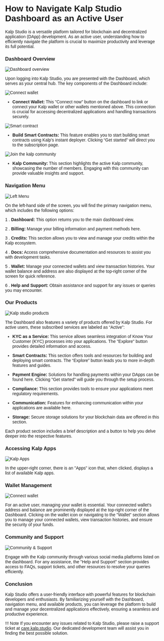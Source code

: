 <style>  body { font-family: "Source Sans 3", sans-serif!important; }</style>

<link  href="https://fonts.googleapis.com/css2?family=Source+Sans+3:ital,wght@0,200..900;1,200..900&display=swap"  rel="stylesheet">  <link  rel="stylesheet"  href="https://fonts.googleapis.com/icon?family=Material+Icons">

# **How to Navigate Kalp Studio Dashboard as an Active User**

Kalp Studio is a versatile platform tailored for blockchain and decentralized application (DApp) development. As an active user, understanding how to efficiently navigate the platform is crucial to maximize productivity and leverage its full potential.

### **Dashboard Overview**

![Dashboard overview](https://docs.kalp.studio/~gitbook/image?url=https%3A%2F%2F1148605496-files.gitbook.io%2F%7E%2Ffiles%2Fv0%2Fb%2Fgitbook-x-prod.appspot.com%2Fo%2Fspaces%252F4gkv2XhY4CmWY6Vp0djW%252Fuploads%252FuhRPEBsI6jTRobnZdHM1%252Fimage.png%3Falt%3Dmedia%26token%3D62dbffeb-58fa-408c-8a9e-ef62ea3843b7&width=768&dpr=4&quality=100&sign=5997c1bc&sv=1)

Upon logging into Kalp Studio, you are presented with the Dashboard, which serves as your central hub. The key components of the Dashboard include:

![Connect wallet](https://docs.kalp.studio/~gitbook/image?url=https%3A%2F%2F1148605496-files.gitbook.io%2F%7E%2Ffiles%2Fv0%2Fb%2Fgitbook-x-prod.appspot.com%2Fo%2Fspaces%252F4gkv2XhY4CmWY6Vp0djW%252Fuploads%252FdPY0WBvfkzo5tUlzMKoS%252Fimage.png%3Falt%3Dmedia%26token%3D7cd5b4e6-7e48-440a-97f2-55e88ec7685c&width=768&dpr=4&quality=100&sign=d3ab28bb&sv=1)

-   **Connect Wallet:** This "Connect now" button on the dashboard to link or connect your Kalp wallet or other wallets mentioned above. This connection is crucial for accessing decentralized applications and handling transactions securely.

![Smart contract](https://docs.kalp.studio/~gitbook/image?url=https%3A%2F%2F1148605496-files.gitbook.io%2F%7E%2Ffiles%2Fv0%2Fb%2Fgitbook-x-prod.appspot.com%2Fo%2Fspaces%252F4gkv2XhY4CmWY6Vp0djW%252Fuploads%252FeqSe3EKKHhZiWv6WDnam%252Fimage.png%3Falt%3Dmedia%26token%3D966c3dee-d6e9-4cae-83e6-d2ec4fc36e56&width=768&dpr=4&quality=100&sign=ed1bcab3&sv=1)

-   **Build Smart Contracts:** This feature enables you to start building smart contracts using Kalp’s instant deployer. Clicking “Get started” will direct you to the subscription page.

![Join the kalp community](https://docs.kalp.studio/~gitbook/image?url=https%3A%2F%2F1148605496-files.gitbook.io%2F%7E%2Ffiles%2Fv0%2Fb%2Fgitbook-x-prod.appspot.com%2Fo%2Fspaces%252F4gkv2XhY4CmWY6Vp0djW%252Fuploads%252F5tQQLOps9I03y90IUNa9%252Fimage.png%3Falt%3Dmedia%26token%3Dd60ab28f-8d9c-49c2-a9c7-bcb8901f6be1&width=768&dpr=4&quality=100&sign=abe8af8&sv=1)

-   **Kalp Community:** This section highlights the active Kalp community, showcasing the number of members. Engaging with this community can provide valuable insights and support.

### **Navigation Menu**

![Left Menu](https://docs.kalp.studio/~gitbook/image?url=https%3A%2F%2F1148605496-files.gitbook.io%2F%7E%2Ffiles%2Fv0%2Fb%2Fgitbook-x-prod.appspot.com%2Fo%2Fspaces%252F4gkv2XhY4CmWY6Vp0djW%252Fuploads%252FcJFAnb1e4jMuzsdjwg6O%252Fimage.png%3Falt%3Dmedia%26token%3D9fdd5f65-2a31-4503-8f20-9c698a1e846a&width=768&dpr=4&quality=100&sign=f9bda2f9&sv=1)

On the left-hand side of the screen, you will find the primary navigation menu, which includes the following options:

1 .  **Dashboard:** This option returns you to the main dashboard view.
    
2 .  **Billing:** Manage your billing information and payment methods here.
    
3 .  **Credits:** This section allows you to view and manage your credits within the Kalp ecosystem.
    
4 .  **Docs:** Access comprehensive documentation and resources to assist you with development tasks.
    
5 .  **Wallet:** Manage your connected wallets and view transaction histories. Your wallet balance and address are also displayed at the top-right corner of the screen for quick reference.
    
6 .  **Help and Support:** Obtain assistance and support for any issues or queries you may encounter.

### **Our Products**

![Kalp studio products](https://docs.kalp.studio/~gitbook/image?url=https%3A%2F%2F1148605496-files.gitbook.io%2F%7E%2Ffiles%2Fv0%2Fb%2Fgitbook-x-prod.appspot.com%2Fo%2Fspaces%252F4gkv2XhY4CmWY6Vp0djW%252Fuploads%252FuNMglCZecBX5Y3jHjtxk%252Fimage.png%3Falt%3Dmedia%26token%3Da3ee0d6d-4853-4b07-ad03-1d54f87588f8&width=768&dpr=4&quality=100&sign=ebc07acd&sv=1)

The Dashboard also features a variety of products offered by Kalp Studio. For active users, these subscribed services are labeled as “Active”:

-   **KYC as a Service:** This service allows seamless integration of Know Your Customer (KYC) processes into your applications. The "Explore" button provides detailed information and access.
    
-   **Smart Contracts:** This section offers tools and resources for building and deploying smart contracts. The “Explore” button leads you to more in-depth features and guides.
    
-   **Payment Engine:** Solutions for handling payments within your DApps can be found here. Clicking "Get started" will guide you through the setup process.
    
-   **Compliance:** This section provides tools to ensure your applications meet regulatory requirements.
    
-   **Communication:** Features for enhancing communication within your applications are available here.
    
-   **Storage:** Secure storage solutions for your blockchain data are offered in this section.

Each product section includes a brief description and a button to help you delve deeper into the respective features.

### **Accessing Kalp Apps**

![Kalp Apps](https://docs.kalp.studio/~gitbook/image?url=https%3A%2F%2F1148605496-files.gitbook.io%2F%7E%2Ffiles%2Fv0%2Fb%2Fgitbook-x-prod.appspot.com%2Fo%2Fspaces%252F4gkv2XhY4CmWY6Vp0djW%252Fuploads%252FPM4UgQpfXrP052Tz5Pyt%252Fimage.png%3Falt%3Dmedia%26token%3D5eccee6d-fe6f-4bca-b012-469e9103fa8b&width=768&dpr=4&quality=100&sign=23dc26e7&sv=1)

In the upper-right corner, there is an "Apps" icon that, when clicked, displays a list of available Kalp apps.

### **Wallet Management**

![Connect wallet](https://docs.kalp.studio/~gitbook/image?url=https%3A%2F%2F1148605496-files.gitbook.io%2F%7E%2Ffiles%2Fv0%2Fb%2Fgitbook-x-prod.appspot.com%2Fo%2Fspaces%252F4gkv2XhY4CmWY6Vp0djW%252Fuploads%252FyaGQtiWD06RFgF3B6MGE%252Fimage.png%3Falt%3Dmedia%26token%3D712a324a-b4a7-4be9-8421-116fcd033669&width=768&dpr=4&quality=100&sign=cb2782db&sv=1)

For an active user, managing your wallet is essential. Your connected wallet's address and balance are prominently displayed at the top-right corner of the Dashboard. Clicking on the wallet icon or navigating to the "Wallet" section allows you to manage your connected wallets, view transaction histories, and ensure the security of your funds.

### **Community and Support**

![Community & Support](https://docs.kalp.studio/~gitbook/image?url=https%3A%2F%2F1148605496-files.gitbook.io%2F%7E%2Ffiles%2Fv0%2Fb%2Fgitbook-x-prod.appspot.com%2Fo%2Fspaces%252F4gkv2XhY4CmWY6Vp0djW%252Fuploads%252FGrbQSXWKmH8P4b9m8tcM%252Fimage.png%3Falt%3Dmedia%26token%3Da609f387-4941-49ab-87d1-d5dad894c2c5&width=768&dpr=4&quality=100&sign=99081944&sv=1)

Engage with the Kalp community through various social media platforms listed on the dashboard. For any assistance, the "Help and Support" section provides access to FAQs, support tickets, and other resources to resolve your queries efficiently.

### **Conclusion** 

Kalp Studio offers a user-friendly interface with powerful features for blockchain developers and enthusiasts. By familiarizing yourself with the Dashboard, navigation menu, and available products, you can leverage the platform to build and manage your decentralized applications effectively, ensuring a seamless and productive experience.

!!! Note
    If you encounter any issues related to Kalp Studio, please raise a support ticket at [care.kalp.studio](mailto:care.kalp.studio). Our dedicated development team will assist you in finding the best possible solution.